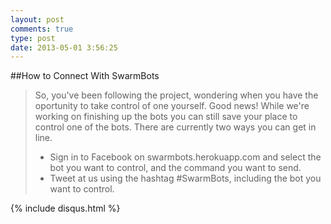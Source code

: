 ```yaml
---
layout: post
comments: true
type: post
date: 2013-05-01 3:56:25
---
```


##How to Connect With SwarmBots

> So, you've been following the project, wondering when you have the oportunity to take control of one yourself. Good news! While we're working on finishing up the bots you can still save your place to control one of the bots. There are currently two ways you can get in line.
><br/>
> * Sign in to Facebook on swarmbots.herokuapp.com and select the bot you want to control, and the command you want to send.
> * Tweet at us using the hashtag #SwarmBots, including the bot you want to control.
>
>


{% include disqus.html %}